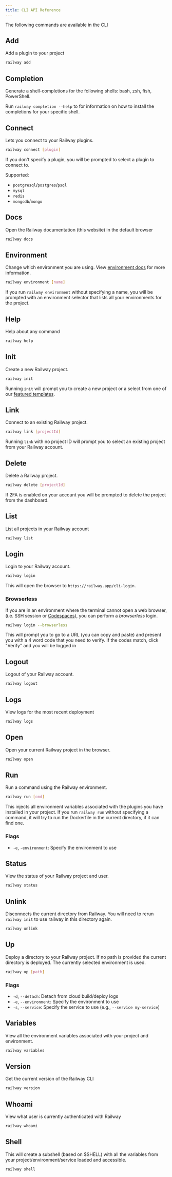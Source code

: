 ```yaml
---
title: CLI API Reference
---
```


The following commands are available in the CLI

## Add

Add a plugin to your project

```bash
railway add
```

## Completion

Generate a shell-completions for the following shells: bash, zsh, fish, PowerShell.

Run `railway completion --help` to for information on how to install the completions for your specific shell.

## Connect

Lets you connect to your Railway plugins.

```bash
railway connect [plugin]
```

If you don't specify a plugin, you will be prompted to select a plugin to
connect to.

Supported:

- `postgresql`/`postgres`/`psql`
- `mysql`
- `redis`
- `mongodb`/`mongo`

## Docs

Open the Railway documentation (this website) in the default browser

```bash
railway docs
```

## Environment

Change which environment you are using. View [environment docs](/develop/environments)
for more information.

```bash
railway environment [name]
```

If you run `railway environment` without specifying a name, you will be prompted
with an environment selector that lists all your environments for the project.

## Help

Help about any command

```bash
railway help
```

## Init

Create a new Railway project.

```bash
railway init
```

Running `init` will prompt you to create a new project or a select from one of
our [featured templates](https://railway.app/templates).

## Link

Connect to an existing Railway project.

```bash
railway link [projectId]
```

Running `link` with no project ID will prompt you to select an existing project
from your Railway account.

## Delete

Delete a Railway project.

```bash
railway delete [projectId]
```

If 2FA is enabled on your account you will be prompted to delete the project from the dashboard.

## List

List all projects in your Railway account

```bash
railway list
```

## Login

Login to your Railway account.

```bash
railway login
```

This will open the browser to `https://railway.app/cli-login`.

### Browserless

If you are in an environment where the terminal cannot open a web browser, (i.e.
SSH session or [Codespaces](https://github.com/features/codespaces)), you can
perform a _browserless_ login.

```bash
railway login --browserless
```

This will prompt you to go to a URL (you can copy and paste) and present you
with a 4 word code that you need to verify. If the codes match, click "Verify"
and you will be logged in

## Logout

Logout of your Railway account.

```bash
railway logout
```

## Logs

View logs for the most recent deployment

```bash
railway logs
```

## Open

Open your current Railway project in the browser.

```bash
railway open
```

## Run

Run a command using the Railway environment.

```bash
railway run [cmd]
```

This injects all environment variables associated with the plugins you have
installed in your project. If you run `railway run` without specifying a
command, it will try to run the Dockerfile in the current directory, if it can
find one.

### Flags

- `-e`, `-environment`: Specify the environment to use

## Status

View the status of your Railway project and user.

```bash
railway status
```

## Unlink

Disconnects the current directory from Railway. You will need to rerun
`railway init` to use railway in this directory again.

```bash
railway unlink
```

## Up

Deploy a directory to your Railway project. If no path is provided the current directory is deployed. The currently selected
environment is used.

```bash
railway up [path]
```

### Flags

- `-d`, `--detach`: Detach from cloud build/deploy logs
- `-e`, `--environment`: Specify the environment to use
- `-s`, `--service`: Specify the service to use (e.g., `--service my-service`)

## Variables

View all the environment variables associated with your project and environment.

```bash
railway variables
```

## Version

Get the current version of the Railway CLI

```bash
railway version
```

## Whoami

View what user is currently authenticated with Railway

```bash
railway whoami
```

## Shell

This will create a subshell (based on $SHELL) with all the variables from your project/environment/service loaded and accessible.

```bash
railway shell
```
